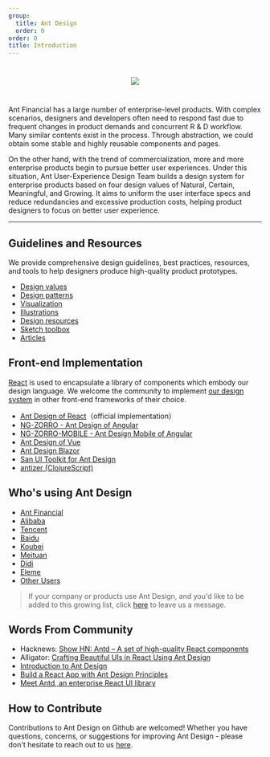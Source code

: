 ```yaml
---
group:
  title: Ant Design
  order: 0
order: 0
title: Introduction
---
```


<div style="text-align:center;margin:40px 0;">
  <img src="https://gw.alipayobjects.com/mdn/rms_08e378/afts/img/A*P0S-QIRUbsUAAAAAAAAAAABkARQnAQ">
</div>

Ant Financial has a large number of enterprise-level products. With complex scenarios, designers and developers often need to respond fast due to frequent changes in product demands and concurrent R & D workflow. Many similar contents exist in the process. Through abstraction, we could obtain some stable and highly reusable components and pages.

On the other hand, with the trend of commercialization, more and more enterprise products begin to pursue better user experiences. Under this situation, Ant User-Experience Design Team builds a design system for enterprise products based on four design values of Natural, Certain, Meaningful, and Growing. It aims to uniform the user interface specs and reduce redundancies and excessive production costs, helping product designers to focus on better user experience.

---

## Guidelines and Resources

We provide comprehensive design guidelines, best practices, resources, and tools to help designers produce high-quality product prototypes.

- [Design values](/docs/spec/values)
- [Design patterns](/docs/spec/overview)
- [Visualization](/docs/spec/visual)
- [Illustrations](/docs/spec/illustration)
- [Design resources](/docs/resources)
- [Sketch toolbox](http://kitchen.alipay.com/)
- [Articles](/docs/spec/article)

## Front-end Implementation

[React](http://facebook.github.io/react/) is used to encapsulate a library of components which embody our design language. We welcome the community to implement [our design system](/docs/spec/introduce) in other front-end frameworks of their choice.

- [Ant Design of React](/docs/react/introduce)（official implementation）
- [NG-ZORRO - Ant Design of Angular](http://ng.ant.design)
- [NG-ZORRO-MOBILE - Ant Design Mobile of Angular](http://ng.mobile.ant.design)
- [Ant Design of Vue](http://antdv.com)
- [Ant Design Blazor](https://ant-design-blazor.github.io/)
- [San UI Toolkit for Ant Design](https://ecomfe.github.io/santd)
- [antizer (ClojureScript)](https://github.com/priornix/antizer)

## Who's using Ant Design

- [Ant Financial](http://www.antgroup.com/index.htm?locale=en_US)
- [Alibaba](http://www.alibaba.com/)
- [Tencent](http://www.tencent.com)
- [Baidu](http://www.baidu.com)
- [Koubei](http://www.koubei.com/)
- [Meituan](http://www.meituan.com)
- [Didi](http://www.xiaojukeji.com/)
- [Eleme](https://www.ele.me/)
- [Other Users](https://github.com/ant-design/ant-design/issues/477)

> If your company or products use Ant Design, and you'd like to be added to this growing list, click [here](https://github.com/ant-design/ant-design/issues/477) to leave us a message.

## Words From Community

- Hacknews: [Show HN: Antd – A set of high-quality React components](https://news.ycombinator.com/item?id=13053137)
- Alligator: [Crafting Beautiful UIs in React Using Ant Design](https://alligator.io/react/beautiful-uis-ant-design/)
- [Introduction to Ant Design](https://blog.logrocket.com/introduction-to-ant-design/)
- [Build a React App with Ant Design Principles](https://developer.okta.com/blog/2020/09/16/ant-design-react-app)
- [Meet Antd, an enterprise React UI library](https://medium.com/javascript-in-plain-english/antd-library-what-why-useful-or-not-5fec225b639d)

## How to Contribute

Contributions to Ant Design on Github are welcomed! Whether you have questions, concerns, or suggestions for improving Ant Design - please don't hesitate to reach out to us [here](https://github.com/ant-design/ant-design/issues).
